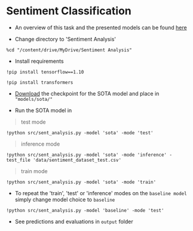 # Sentiment Classification
* An overview of this task and the presented models can be found [here](https://drive.google.com/file/d/1bvA7Ryw3u7pPzBs-DJ-Bz-wIflXK9vN_/view?usp=sharing)

* Change directory to 'Sentiment Analysis'

`%cd "/content/drive/MyDrive/Sentiment Analysis"`

* Install requirements

`!pip install tensorflow==1.10`

`!pip install transformers`

* [Download](https://drive.google.com/file/d/1Qow1sCYsMbG-sfwVWVsSyDM1eXwNNQYt/view?usp=sharing) the checkpoint for the SOTA model and place in `"models/sota/"`

* Run the SOTA model in

> test mode

`!python src/sent_analysis.py -model 'sota' -mode 'test'`

> inference mode

 `!python src/sent_analysis.py -model 'sota' -mode 'inference' -test_file 'data/sentiment_dataset_test.csv'`
 
> train mode

`!python src/sent_analysis.py -model 'sota' -mode 'train'`

* To repeat the 'train', 'test' or 'inference' modes on the `baseline model` simply change model choice to `baseline`

`!python src/sent_analysis.py -model 'baseline' -mode 'test'`

* See predictions and evaluations in `output` folder
